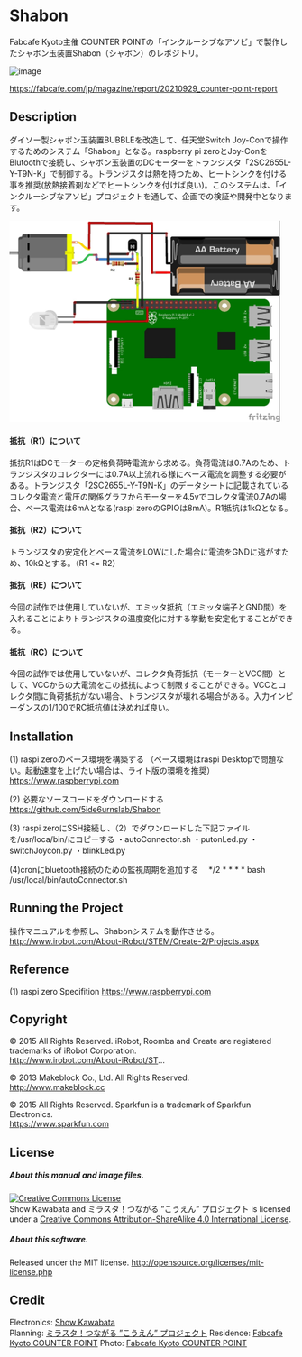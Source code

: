 # Shabon
Fabcafe Kyoto主催 COUNTER POINTの「インクルーシブなアソビ」で製作したシャボン玉装置Shabon（シャボン）のレポジトリ。

![image](https://github.com/5ide6urnslab/Shabon/resource/inclusive_1.jpg)

https://fabcafe.com/jp/magazine/report/20210929_counter-point-report


## Description
ダイソー製シャボン玉装置BUBBLEを改造して、任天堂Switch Joy-Conで操作するためのシステム「Shabon」となる。raspberry pi zeroとJoy-ConをBlutoothで接続し、シャボン玉装置のDCモーターをトランジスタ「2SC2655L-Y-T9N-K」で制御する。トランジスタは熱を持つため、ヒートシンクを付ける事を推奨(放熱接着剤などでヒートシンクを付けば良い)。このシステムは、「インクルーシブなアソビ」プロジェクトを通して、企画での検証や開発中となります。

<img class="photo" src="https://github.com/5ide6urnslab/Shabon/blob/master/resource/Shabon_bb.jpg" width="480px" />


#### 抵抗（R1）について
抵抗R1はDCモーターの定格負荷時電流から求める。負荷電流は0.7Aのため、トランジスタのコレクターには0.7A以上流れる様にベース電流を調整する必要がある。トランジスタ「2SC2655L-Y-T9N-K」のデータシートに記載されているコレクタ電流と電圧の関係グラフからモーターを4.5vでコレクタ電流0.7Aの場合、ベース電流は6mAとなる(raspi zeroのGPIOは8mA)。R1抵抗は1kΩとなる。

#### 抵抗（R2）について
トランジスタの安定化とベース電流をLOWにした場合に電流をGNDに逃がすため、10kΩとする。（R1 <= R2）

#### 抵抗（RE）について
今回の試作では使用していないが、エミッタ抵抗（エミッタ端子とGND間）を入れることによりトランジスタの温度変化に対する挙動を安定化することができる。

#### 抵抗（RC）について
今回の試作では使用していないが、コレクタ負荷抵抗（モーターとVCC間）として、VCCからの大電流をこの抵抗によって制限することができる。VCCとコレクタ間に負荷抵抗がない場合、トランジスタが壊れる場合がある。入力インピーダンスの1/100でRC抵抗値は決めれば良い。

## Installation
(1) raspi zeroのベース環境を構築する （ベース環境はraspi Desktopで問題ない。起動速度を上げたい場合は、ライト版の環境を推奨）
https://www.raspberrypi.com

(2) 必要なソースコードをダウンロードする  
https://github.com/5ide6urnslab/Shabon

(3) raspi zeroにSSH接続し、（2）でダウンロードした下記ファイルを/usr/loca/bin/にコピーする
・autoConnector.sh
・putonLed.py
・switchJoycon.py
・blinkLed.py

(4)cronにbluetooth接続のための監視周期を追加する
　*/2 * * * * bash /usr/local/bin/autoConnector.sh
 
## Running the Project
操作マニュアルを参照し、Shabonシステムを動作させる。
http://www.irobot.com/About-iRobot/STEM/Create-2/Projects.aspx


## Reference
(1) raspi zero Specifition
https://www.raspberrypi.com

## Copyright
© 2015 All Rights Reserved. iRobot, Roomba and Create are registered trademarks of iRobot Corporation.  
   http://www.irobot.com/About-iRobot/ST...
   
© 2013 Makeblock Co., Ltd. All Rights Reserved.  
   http://www.makeblock.cc

© 2015 All Rights Reserved. Sparkfun is a trademark of Sparkfun Electronics.  
   https://www.sparkfun.com

## License
##### About this manual and image files.
<a rel="license" href="http://creativecommons.org/licenses/by-sa/4.0/"><img alt="Creative Commons License" style="border-width:0" src="https://i.creativecommons.org/l/by-sa/4.0/88x31.png" /></a><br />Show Kawabata and ミラスタ！つながる ”こうえん” プロジェクト is licensed under a <a rel="license" href="http://creativecommons.org/licenses/by-sa/4.0/">Creative Commons Attribution-ShareAlike 4.0 International License</a>.

##### About this software. 
Released under the MIT license. http://opensource.org/licenses/mit-license.php

## Credit
Electronics:   [Show Kawabata](http://www.showkawabata.net)  
Planning:      [ミラスタ！つながる ”こうえん” プロジェクト](https://mirasta2020.wixsite.com/inclusive)
Residence:     [Fabcafe Kyoto COUNTER POINT](https://fabcafe.com/jp/labs/kyoto/counterpoint)
Photo:         [Fabcafe Kyoto COUNTER POINT](https://fabcafe.com/jp/labs/kyoto/counterpoint)
